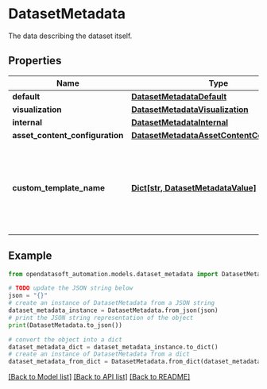 # DatasetMetadata

The data describing the dataset itself.

## Properties

Name | Type | Description | Notes
------------ | ------------- | ------------- | -------------
**default** | [**DatasetMetadataDefault**](DatasetMetadataDefault.md) |  | 
**visualization** | [**DatasetMetadataVisualization**](DatasetMetadataVisualization.md) |  | [optional] 
**internal** | [**DatasetMetadataInternal**](DatasetMetadataInternal.md) |  | [optional] 
**asset_content_configuration** | [**DatasetMetadataAssetContentConfiguration**](DatasetMetadataAssetContentConfiguration.md) |  | [optional] 
**custom_template_name** | [**Dict[str, DatasetMetadataValue]**](DatasetMetadataValue.md) | Additional values for custom metadata templates you have configured on your portal. | [optional] 

## Example

```python
from opendatasoft_automation.models.dataset_metadata import DatasetMetadata

# TODO update the JSON string below
json = "{}"
# create an instance of DatasetMetadata from a JSON string
dataset_metadata_instance = DatasetMetadata.from_json(json)
# print the JSON string representation of the object
print(DatasetMetadata.to_json())

# convert the object into a dict
dataset_metadata_dict = dataset_metadata_instance.to_dict()
# create an instance of DatasetMetadata from a dict
dataset_metadata_from_dict = DatasetMetadata.from_dict(dataset_metadata_dict)
```
[[Back to Model list]](../README.md#documentation-for-models) [[Back to API list]](../README.md#documentation-for-api-endpoints) [[Back to README]](../README.md)


